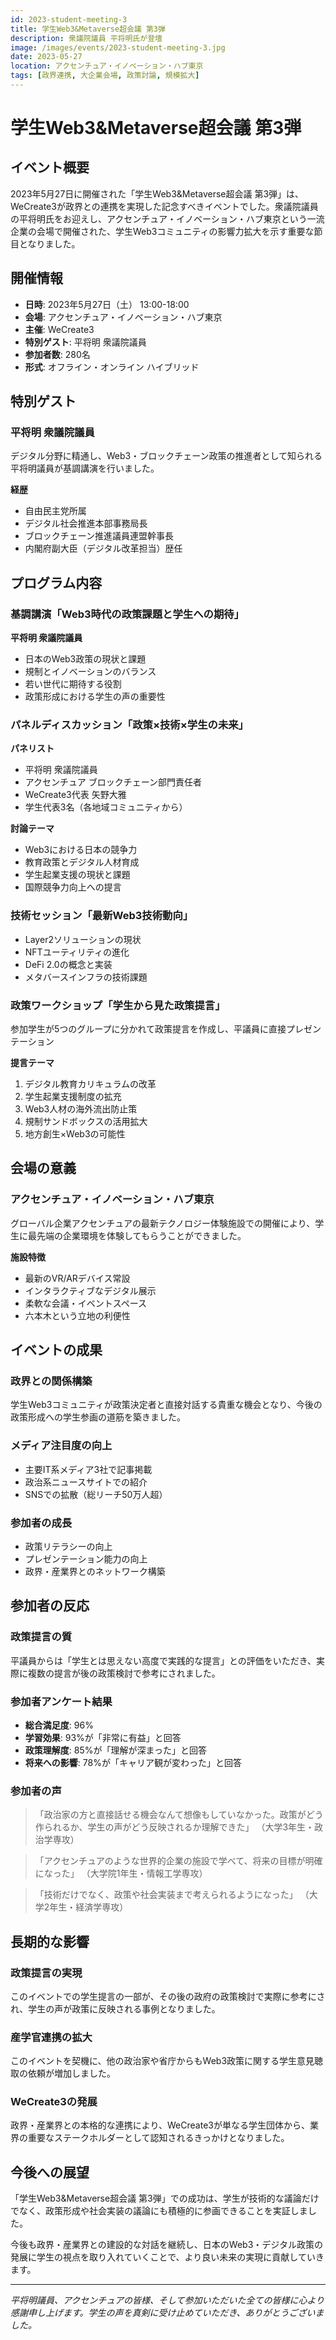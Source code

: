 ```yaml
---
id: 2023-student-meeting-3
title: 学生Web3&Metaverse超会議 第3弾
description: 衆議院議員 平将明氏が登壇
image: /images/events/2023-student-meeting-3.jpg
date: 2023-05-27
location: アクセンチュア・イノベーション・ハブ東京
tags: [政界連携, 大企業会場, 政策討論, 規模拡大]
---
```


# 学生Web3&Metaverse超会議 第3弾

## イベント概要

2023年5月27日に開催された「学生Web3&Metaverse超会議 第3弾」は、WeCreate3が政界との連携を実現した記念すべきイベントでした。衆議院議員の平将明氏をお迎えし、アクセンチュア・イノベーション・ハブ東京という一流企業の会場で開催された、学生Web3コミュニティの影響力拡大を示す重要な節目となりました。

## 開催情報

- **日時**: 2023年5月27日（土） 13:00-18:00
- **会場**: アクセンチュア・イノベーション・ハブ東京
- **主催**: WeCreate3
- **特別ゲスト**: 平将明 衆議院議員
- **参加者数**: 280名
- **形式**: オフライン・オンライン ハイブリッド

## 特別ゲスト

### 平将明 衆議院議員
デジタル分野に精通し、Web3・ブロックチェーン政策の推進者として知られる平将明議員が基調講演を行いました。

**経歴**
- 自由民主党所属
- デジタル社会推進本部事務局長
- ブロックチェーン推進議員連盟幹事長
- 内閣府副大臣（デジタル改革担当）歴任

## プログラム内容

### 基調講演「Web3時代の政策課題と学生への期待」
**平将明 衆議院議員**

- 日本のWeb3政策の現状と課題
- 規制とイノベーションのバランス
- 若い世代に期待する役割
- 政策形成における学生の声の重要性

### パネルディスカッション「政策×技術×学生の未来」

**パネリスト**
- 平将明 衆議院議員
- アクセンチュア ブロックチェーン部門責任者
- WeCreate3代表 矢野大雅
- 学生代表3名（各地域コミュニティから）

**討論テーマ**
- Web3における日本の競争力
- 教育政策とデジタル人材育成
- 学生起業支援の現状と課題
- 国際競争力向上への提言

### 技術セッション「最新Web3技術動向」

- Layer2ソリューションの現状
- NFTユーティリティの進化
- DeFi 2.0の概念と実装
- メタバースインフラの技術課題

### 政策ワークショップ「学生から見た政策提言」

参加学生が5つのグループに分かれて政策提言を作成し、平議員に直接プレゼンテーション

**提言テーマ**
1. デジタル教育カリキュラムの改革
2. 学生起業支援制度の拡充
3. Web3人材の海外流出防止策
4. 規制サンドボックスの活用拡大
5. 地方創生×Web3の可能性

## 会場の意義

### アクセンチュア・イノベーション・ハブ東京
グローバル企業アクセンチュアの最新テクノロジー体験施設での開催により、学生に最先端の企業環境を体験してもらうことができました。

**施設特徴**
- 最新のVR/ARデバイス常設
- インタラクティブなデジタル展示
- 柔軟な会議・イベントスペース
- 六本木という立地の利便性

## イベントの成果

### 政界との関係構築
学生Web3コミュニティが政策決定者と直接対話する貴重な機会となり、今後の政策形成への学生参画の道筋を築きました。

### メディア注目度の向上
- 主要IT系メディア3社で記事掲載
- 政治系ニュースサイトでの紹介
- SNSでの拡散（総リーチ50万人超）

### 参加者の成長
- 政策リテラシーの向上
- プレゼンテーション能力の向上
- 政界・産業界とのネットワーク構築

## 参加者の反応

### 政策提言の質
平議員からは「学生とは思えない高度で実践的な提言」との評価をいただき、実際に複数の提言が後の政策検討で参考にされました。

### 参加者アンケート結果
- **総合満足度**: 96%
- **学習効果**: 93%が「非常に有益」と回答
- **政策理解度**: 85%が「理解が深まった」と回答
- **将来への影響**: 78%が「キャリア観が変わった」と回答

### 参加者の声

> 「政治家の方と直接話せる機会なんて想像もしていなかった。政策がどう作られるか、学生の声がどう反映されるか理解できた」
> （大学3年生・政治学専攻）

> 「アクセンチュアのような世界的企業の施設で学べて、将来の目標が明確になった」
> （大学院1年生・情報工学専攻）

> 「技術だけでなく、政策や社会実装まで考えられるようになった」
> （大学2年生・経済学専攻）

## 長期的な影響

### 政策提言の実現
このイベントでの学生提言の一部が、その後の政府の政策検討で実際に参考にされ、学生の声が政策に反映される事例となりました。

### 産学官連携の拡大
このイベントを契機に、他の政治家や省庁からもWeb3政策に関する学生意見聴取の依頼が増加しました。

### WeCreate3の発展
政界・産業界との本格的な連携により、WeCreate3が単なる学生団体から、業界の重要なステークホルダーとして認知されるきっかけとなりました。

## 今後への展望

「学生Web3&Metaverse超会議 第3弾」での成功は、学生が技術的な議論だけでなく、政策形成や社会実装の議論にも積極的に参画できることを実証しました。

今後も政界・産業界との建設的な対話を継続し、日本のWeb3・デジタル政策の発展に学生の視点を取り入れていくことで、より良い未来の実現に貢献していきます。

---

*平将明議員、アクセンチュアの皆様、そして参加いただいた全ての皆様に心より感謝申し上げます。学生の声を真剣に受け止めていただき、ありがとうございました。*